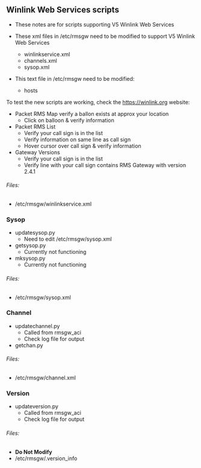 ## Winlink Web Services scripts

* These notes are for scripts supporting V5 Winlink Web Services

* These xml files in /etc/rmsgw need to be modified to support V5 Winlink Web Services
  * winlinkservice.xml
  * channels.xml
  * sysop.xml
* This text file in /etc/rmsgw need to be modified:
  * hosts

To test the new scripts are working, check the https://winlink.org website:
* Packet RMS Map verify a ballon exists at approx your location
  * Click on balloon & verify information
* Packet RMS List
  * Verify your call sign is in the list
  * Verify information on same line as call sign
  * Hover cursor over call sign & verify information
* Gateway Versions
  * Verify your call sign is in the list
  * Verify line with your call sign contains RMS Gateway with version 2.4.1

###### Files:
* /etc/rmsgw/winlinkservice.xml

### Sysop

* updatesysop.py
  * Need to edit /etc/rmsgw/sysop.xml
* getsysop.py
  * Currently not functioning
* mksysop.py
  * Currently not functioning

###### Files:
* /etc/rmsgw/sysop.xml

### Channel

* updatechannel.py
  * Called from rmsgw_aci
  * Check log file for output
* getchan.py

###### Files:
* /etc/rmsgw/channel.xml


### Version

* updateversion.py
  * Called from rmsgw_aci
  * Check log file for output

###### Files:
* **Do Not Modify**
* /etc/rmsgw/.version_info
